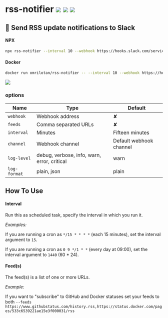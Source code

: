 # rss-notifier [![](https://img.shields.io/github/workflow/status/omrilotan/rss-notifier/publish?style=flat-square)](https://github.com/omrilotan/rss-notifier/actions?query=workflow%3Apublish) [![](https://img.shields.io/docker/automated/omrilotan/rss-notifier?style=flat-square)](https://hub.docker.com/repository/docker/omrilotan/rss-notifier) [![](https://img.shields.io/npm/v/rss-notifier?style=flat-square)](https://www.npmjs.com/package/rss-notifier)

## 💬 Send RSS update notifications to Slack

#### NPX
```bash
npx rss-notifier --interval 10 --webhook https://hooks.slack.com/services/XXXXXXXXX/XXXXXXXXX/XXXXXXXXXXXXXXXXXXXXXXXX --channel "#notifications-channel" --feeds https://www.githubstatus.com/history.rss,https://status.docker.com/pages/533c6539221ae15e3f000031/rss --log-level debug
```

#### Docker
```bash
docker run omrilotan/rss-notifier -- --interval 10 --webhook https://hooks.slack.com/services/XXXXXXXXX/XXXXXXXXX/XXXXXXXXXXXXXXXXXXXXXXXX --channel "#notifications-channel" --feeds https://www.githubstatus.com/history.rss,https://status.docker.com/pages/533c6539221ae15e3f000031/rss --log-level debug
```

![](https://user-images.githubusercontent.com/516342/103227871-1d176200-4938-11eb-9b10-788bd25f9c70.png)

### options

| Name | Type | Default
| - | - | -
| `webhook` | Webhook address | ✘
| `feeds` | Comma separated URLs | ✘
| `interval` | Minutes | Fifteen minutes
| `channel` | Webhook channel | Default webhook channel
| `log-level` | debug, verbose, info, warn, error, critical | warn
| `log-format` | plain, json | plain

## How To Use

#### Interval
Run this as scheduled task, specify the interval in which you run it.

_Examples:_

If you are running a cron as `*/15 * * * *` (each 15 minutes), set the interval argument to `15`.

If you are running a cron as `0 9 */1 * *` (every day at 09:00), set the interval argument to `1440` (60 * 24).

#### Feed(s)
The feed(s) is a list of one or more URLs.

_Example:_

If you want to "subscribe" to GitHub and Docker statuses set your feeds to both `--feeds https://www.githubstatus.com/history.rss,https://status.docker.com/pages/533c6539221ae15e3f000031/rss`
